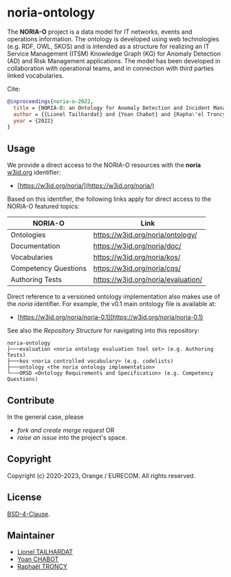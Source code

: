 # noria-ontology

The **NORIA-O** project is a data model for IT networks, events and operations information.
The ontology is developed using web technologies (e.g. RDF, OWL, SKOS) and is intended as a structure for realizing an IT Service Management (ITSM) Knowledge Graph (KG) for Anomaly Detection (AD) and Risk Management applications.
The model has been developed in collaboration with operational teams, and in connection with third parties linked vocabularies.

Cite:
```bibtex
@inproceedings{noria-o-2022,
  title = {NORIA-O: an Ontology for Anomaly Detection and Incident Management in ICT Systems},
  author = {{Lionel Tailhardat} and {Yoan Chabot} and {Rapha\"el Troncy}},
  year = {2022}
}
```

## Usage

We provide a direct access to the NORIA-O resources with the **noria** [w3id.org](https://w3id.org/) identifier:
* [https://w3id.org/noria/](https://w3id.org/noria/)

Based on this identifier, the following links apply for direct access to the NORIA-O featured topics:

| NORIA-O | Link |
| --- | --- |
| Ontologies | https://w3id.org/noria/ontology/ |
| Documentation | https://w3id.org/noria/doc/ |
| Vocabularies | https://w3id.org/noria/kos/ |
| Competency Questions | https://w3id.org/noria/cqs/ |
| Authoring Tests | https://w3id.org/noria/evaluation/ |

Direct reference to a versioned ontology implementation also makes use of the *noria* identifier.
For example, the v0.1 main ontology file is available at:
* [https://w3id.org/noria/noria-0.1](https://w3id.org/noria/noria-0.1)


See also the *Repository Structure* for navigating into this repository:
```
noria-ontology
├───evaluation <noria ontology evaluation tool set> (e.g. Authoring Tests)
├───kos <noria controlled vocabulary> (e.g. codelists)
├───ontology <the noria ontology implementation>
└───ORSD <Ontology Requirements and Specification> (e.g. Competency Questions)
```

## Contribute

In the general case, please
* *fork and create merge request* OR
* *raise an issue* into the project's space.

## Copyright

Copyright (c) 2020-2023, Orange / EURECOM. All rights reserved.

## License

[BSD-4-Clause](LICENSE.txt).

## Maintainer

* [Lionel TAILHARDAT](mailto:lionel.tailhardat@orange.com)
* [Yoan CHABOT](mailto:yoan.chabot@orange.com)
* [Raphaël TRONCY](mailto:raphael.troncy@eurecom.fr)